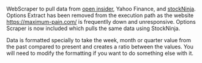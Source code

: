 WebScraper to pull data from [open insider](http://openinsider.com/), Yahoo Finance, and [stockNinja](https://www.stockninja.io/).
Options Extract has been removed from the execution path as the website https://maximum-pain.com/ is frequentlly down and unresponsive.
Options Scraper is now included which pulls the same data using StockNinja.

Data is formatted specially to take the week, month or quarter value from the past compared to present and creates a ratio between the values.
You will need to modify the formatting if you want to do something else with it.
